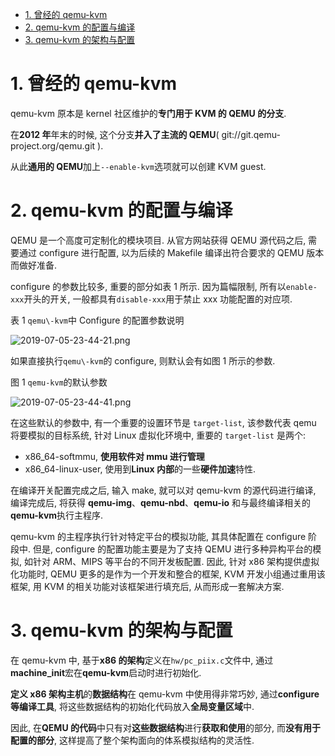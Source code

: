
<!-- @import "[TOC]" {cmd="toc" depthFrom=1 depthTo=6 orderedList=false} -->

<!-- code_chunk_output -->

- [1. 曾经的 qemu-kvm](#1-曾经的-qemu-kvm)
- [2. qemu-kvm 的配置与编译](#2-qemu-kvm-的配置与编译)
- [3. qemu-kvm 的架构与配置](#3-qemu-kvm-的架构与配置)

<!-- /code_chunk_output -->

# 1. 曾经的 qemu-kvm

qemu-kvm 原本是 kernel 社区维护的**专门用于 KVM 的 QEMU 的分支**.

在**2012 年**年末的时候, 这个分支**并入了主流的 QEMU**( git://git.qemu-project.org/qemu.git ).

从此**通用的 QEMU**加上`--enable-kvm`选项就可以创建 KVM guest.

# 2. qemu-kvm 的配置与编译

QEMU 是一个高度可定制化的模块项目. 从官方网站获得 QEMU 源代码之后, 需要通过 configure 进行配置, 以为后续的 Makefile 编译出符合要求的 QEMU 版本而做好准备.

configure 的参数比较多, 重要的部分如表 1 所示. 因为篇幅限制, 所有以`enable-xxx`开头的开关, 一般都具有`disable-xxx`用于禁止 xxx 功能配置的对应项.

表 1 `qemu\-kvm`中 Configure 的配置参数说明

![2019-07-05-23-44-21.png](./images/2019-07-05-23-44-21.png)

如果直接执行`qemu\-kvm`的 configure, 则默认会有如图 1 所示的参数.

图 1 `qemu-kvm`的默认参数

![2019-07-05-23-44-41.png](./images/2019-07-05-23-44-41.png)

在这些默认的参数中, 有一个重要的设置环节是 `target-list`, 该参数代表 qemu 将要模拟的目标系统, 针对 Linux 虚拟化环境中, 重要的 `target-list` 是两个:

- x86\_64\-softmmu, **使用软件对 mmu 进行管理**
- x86\_64\-linux\-user, 使用到**Linux 内部**的一些**硬件加速**特性.

在编译开关配置完成之后, 输入 make, 就可以对 qemu\-kvm 的源代码进行编译, 编译完成后, 将获得 **qemu\-img**、**qemu\-nbd**、**qemu\-io** 和与最终编译相关的**qemu\-kvm**执行主程序.

qemu\-kvm 的主程序执行针对特定平台的模拟功能, 其具体配置在 configure 阶段中. 但是, configure 的配置功能主要是为了支持 QEMU 进行多种异构平台的模拟, 如针对 ARM、MIPS 等平台的不同开发板配置. 因此, 针对 x86 架构提供虚拟化功能时, QEMU 更多的是作为一个开发和整合的框架, KVM 开发小组通过重用该框架, 用 KVM 的相关功能对该框架进行填充后, 从而形成一套解决方案.

# 3. qemu-kvm 的架构与配置

在 qemu\-kvm 中, 基于**x86 的架构**定义在`hw/pc_piix.c`文件中, 通过**machine\_init**宏在**qemu\-kvm**启动时进行初始化.

**定义 x86 架构主机**的**数据结构**在 qemu\-kvm 中使用得非常巧妙, 通过**configure 等编译工具**, 将这些数据结构的初始化代码放入**全局变量区域**中.

因此, 在**QEMU 的代码**中只有对**这些数据结构**进行**获取和使用**的部分, 而**没有用于配置的部分**, 这样提高了整个架构面向的体系模拟结构的灵活性.